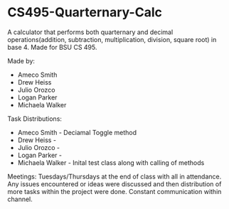 # CS495-Quarternary-Calc

A calculator that performs both quarternary and decimal operations(addition, subtraction, multiplication, division, square root) in base 4.
Made for BSU CS 495.

Made by:
* Ameco Smith
* Drew Heiss
* Julio Orozco
* Logan Parker
* Michaela Walker

Task Distributions:
* Ameco Smith - Deciamal Toggle method 
* Drew Heiss -
* Julio Orozco -
* Logan Parker -
* Michaela Walker - Inital test class along with calling of methods

Meetings:
Tuesdays/Thursdays at the end of class with all in attendance. Any issues encountered or ideas were discussed and then distribution of more tasks within the project were done. Constant communication within channel.
